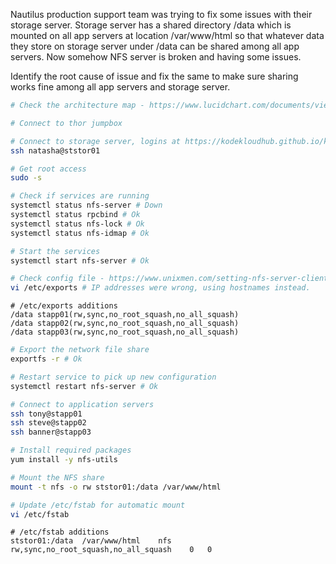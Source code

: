 Nautilus production support team was trying to fix some issues with their storage server. Storage server has a shared directory /data which is mounted on all app servers at location /var/www/html so that whatever data they store on storage server under /data can be shared among all app servers. Now somehow NFS server is broken and having some issues.


Identify the root cause of issue and fix the same to make sure sharing works fine among all app servers and storage server.

```bash
# Check the architecture map - https://www.lucidchart.com/documents/view/58e22de2-c446-4b49-ae0f-db79a3318e97/0_0

# Connect to thor jumpbox

# Connect to storage server, logins at https://kodekloudhub.github.io/kodekloud-engineer/docs/projects/nautilus
ssh natasha@ststor01

# Get root access
sudo -s

# Check if services are running
systemctl status nfs-server # Down
systemctl status rpcbind # Ok
systemctl status nfs-lock # Ok
systemctl status nfs-idmap # Ok

# Start the services
systemctl start nfs-server # Ok

# Check config file - https://www.unixmen.com/setting-nfs-server-client-centos-7/
vi /etc/exports # IP addresses were wrong, using hostnames instead.
```

```
# /etc/exports additions
/data stapp01(rw,sync,no_root_squash,no_all_squash)
/data stapp02(rw,sync,no_root_squash,no_all_squash)
/data stapp03(rw,sync,no_root_squash,no_all_squash)	
```

```bash
# Export the network file share
exportfs -r # Ok

# Restart service to pick up new configuration
systemctl restart nfs-server # Ok

# Connect to application servers
ssh tony@stapp01
ssh steve@stapp02
ssh banner@stapp03

# Install required packages
yum install -y nfs-utils

# Mount the NFS share
mount -t nfs -o rw ststor01:/data /var/www/html

# Update /etc/fstab for automatic mount
vi /etc/fstab
```

```
# /etc/fstab additions
ststor01:/data 	/var/www/html	 nfs 	rw,sync,no_root_squash,no_all_squash 	0 	0
```
